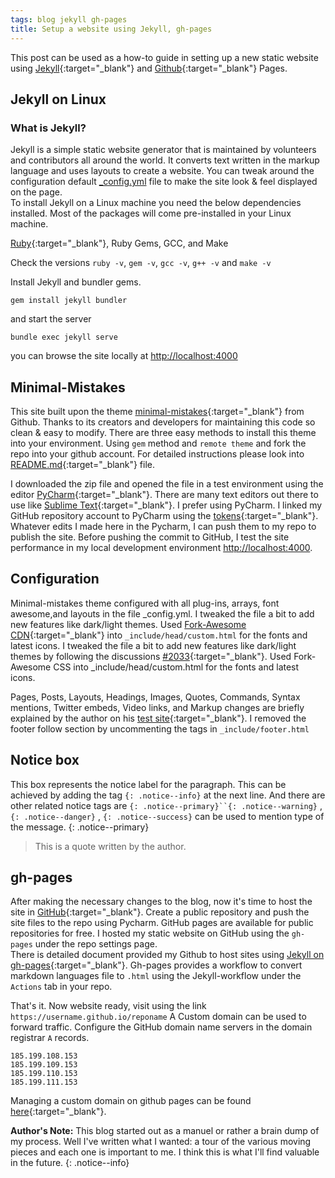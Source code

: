 ```yaml
---
tags: blog jekyll gh-pages
title: Setup a website using Jekyll, gh-pages
---
```

This post can be used as a how-to guide in setting up a new static website using [Jekyll](https://jekyllrb.com/){:target="_blank"} and [Github](https://github.com){:target="_blank"} Pages.
## Jekyll on Linux
### What is Jekyll?

Jekyll is a simple static website generator that is maintained by volunteers and contributors all around the world. It converts text written in the markup language and uses layouts to create a website.  You can tweak around the configuration default [_config.yml](https://jekyllrb.com/docs/configuration/) file to make the site look & feel displayed on the page.  
To install Jekyll on a Linux machine you need the below dependencies installed. Most of the packages will come pre-installed in your Linux machine. 

[Ruby](https://www.ruby-lang.org/en/downloads/){:target="_blank"}, Ruby Gems, GCC, and Make 

Check the versions `ruby -v`, `gem -v`, `gcc -v`, `g++ -v` and `make -v`

Install Jekyll and bundler gems. 
```
gem install jekyll bundler
``` 

and start the server 
```
bundle exec jekyll serve
``` 

you can browse the site locally at [http://localhost:4000](http://localhost:4000)

## Minimal-Mistakes

This site built upon the theme [minimal-mistakes](https://github.com/mmistakes/minimal-mistakes){:target="_blank"} from Github. Thanks to its creators and developers for maintaining this code so clean & easy to modify.
There are three easy methods to install this theme into your environment. Using `gem` method and `remote theme` and fork the repo into your github account.
For detailed instructions please look into [README.md](https://github.com/mmistakes/minimal-mistakes/blob/master/README.md){:target="_blank"} file. 

I downloaded the zip file and opened the file in a test environment using the editor [PyCharm](https://www.jetbrains.com/pycharm/){:target="_blank"}. There are many text editors out there to use like [Sublime Text](http://www.sublimetext.com/){:target="_blank"}.
I prefer using PyCharm. I linked my GitHub repository account to PyCharm using the [tokens](https://github.com/settings/tokens){:target="_blank"}. Whatever edits I made here in the Pycharm, I can push them to my repo to publish the site.
Before pushing the commit to GitHub, I test the site performance in my local development environment [http://localhost:4000](http://localhost:4000).

## Configuration
Minimal-mistakes theme configured with all plug-ins, arrays, font awesome,and layouts in the file _config.yml. I tweaked the file a bit to add new features like dark/light themes.
Used [Fork-Awesome CDN](https://forkaweso.me/Fork-Awesome/get-started/){:target="_blank"}  into `_include/head/custom.html` for the fonts and latest icons.
I tweaked the file a bit to add new features like dark/light themes by following the discussions [#2033](https://github.com/mmistakes/minimal-mistakes/discussions/2033){:target="_blank"}. Used Fork-Awesome CSS  into _include/head/custom.html for the fonts and latest icons. 

Pages, Posts, Layouts, Headings, Images, Quotes, Commands, Syntax mentions, Twitter embeds, Video links, and Markup changes are briefly explained by the author on his [test site](https://mmistakes.github.io/minimal-mistakes/year-archive/){:target="_blank"}. I removed the footer follow section by uncommenting the tags in `_include/footer.html` 

## Notice box
This box represents the notice label for the paragraph. This can be achieved by adding the tag `{: .notice--info}` at the next line.
And there are other related notice tags are `{: .notice--primary}``{: .notice--warning}` , `{: .notice--danger}` , `{: .notice--success}` can be used to mention type of the message.
{: .notice--primary}

>This is a quote written by the author. 

## gh-pages
After making the necessary changes to the blog, now it's time to host the site in [GitHub](https://github.com){:target="_blank"}. Create a public repository and push the site files to the repo using Pycharm. GitHub pages are available for public repositories for free. I hosted my static website on GitHub using the `gh-pages` under the repo settings page.  
There is detailed document provided my Github to host sites using [Jekyll on gh-pages](https://docs.github.com/en/pages/setting-up-a-github-pages-site-with-jekyll){:target="_blank"}.
Gh-pages provides a workflow to convert markdown languages file to `.html` using the Jekyll-workflow under the `Actions` tab in your repo.

That's it. Now website ready, visit using the link `https://username.github.io/reponame`
A Custom domain can be used to forward traffic. Configure the GitHub domain name servers in the domain registrar `A` records. 

```
185.199.108.153
185.199.109.153
185.199.110.153
185.199.111.153
```
Managing a custom domain on github pages can be found [here](https://docs.github.com/en/pages/configuring-a-custom-domain-for-your-github-pages-site/managing-a-custom-domain-for-your-github-pages-site#configuring-an-apex-domain){:target="_blank"}. 


**Author's Note:** This blog started out as a manuel or rather a brain dump of my process. Well I've written what I wanted: a tour of the various moving pieces and each one is important to me. I think this is what I'll find valuable in the future.
{: .notice--info}





